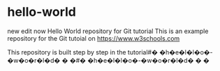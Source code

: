 # hello-world
new edit now
Hello World repository for Git tutorial
This is an example repository for the Git tutoial on https://www.w3schools.com

This repository is built step by step in the tutorial#� �h�e�l�l�o�-�w�o�r�l�d�
�
�#� �h�e�l�l�o�-�w�o�r�l�d�
�
�
